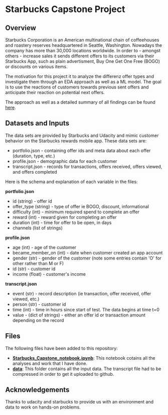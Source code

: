 # Starbucks Capstone Project

## Overview

Starbucks Corporation is an American multinational chain of coffeehouses and roastery reserves headquartered in Seattle, Washington. Nowadays the company has more than 30,000 locations worldwide. In order to - amongst others - increase sales it sends different offers to its customers via their Starbucks App, such as plain advertisment, Buy One Get One Free (BOGO) or discounts on various items.

The motivation for this project it to analyze the differenz offer types and investigate them through an EDA approach as well as a ML model. The goal is to use the reactions of customers towards previous sent offers and anticipate their reaction on potential next offers. 

The approach as well as a detailed summary of all findings can be found [here](https://thomas-r-meissner.medium.com/starbucks-capstone-challenge-d36b361ac333).

## Datasets and Inputs

The data sets are provided by Starbucks and Udacity and mimic customer behavior on the Starbucks rewards mobile app. These data sets are:  
- portfolio.json - containing offer ids and meta data about each offer (duration, type, etc.)  
- profile.json - demographic data for each customer  
- transcript.json - records for transactions, offers received, offers viewed, and offers completed  

Here is the schema and explanation of each variable in the files:

**portfolio.json**  
- id (string) - offer id  
- offer_type (string) - type of offer ie BOGO, discount, informational  
- difficulty (int) - minimum required spend to complete an offer  
- reward (int) - reward given for completing an offer  
- duration (int) - time for offer to be open, in days  
- channels (list of strings)  

**profile.json**  
- age (int) - age of the customer  
- became_member_on (int) - date when customer created an app account  
- gender (str) - gender of the customer (note some entries contain 'O' for other rather than M or F)  
- id (str) - customer id  
- income (float) - customer's income  

**transcript.json**  
- event (str) - record description (ie transaction, offer received, offer viewed, etc.)  
- person (str) - customer id  
- time (int) - time in hours since start of test. The data begins at time t=0  
- value - (dict of strings) - either an offer id or transaction amount depending on the record  

## Files
The following files have been added to this repository:
-   **[Starbucks_Capstone_notebook.ipynb](https://github.com/Thomas89410/Starbucks-Capstone-Challenge/blob/main/Starbucks_Capstone_notebook.ipynb)**: This notebook cotains all the analyses and work that I have done.  
-   **[data](https://github.com/Thomas89410/Starbucks-Capstone-Challenge/tree/main/data)**: This folder contains all the input data. The transcript file had to be compressed in order to get it uploaded to github.

## Acknowledgements
Thanks to udacity and starbucks to provide us with an environment and data to work on hands-on problems.
